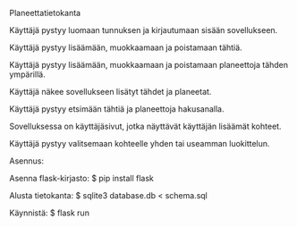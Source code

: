 Planeettatietokanta

Käyttäjä pystyy luomaan tunnuksen ja kirjautumaan sisään sovellukseen.

Käyttäjä pystyy lisäämään, muokkaamaan ja poistamaan tähtiä.

Käyttäjä pystyy lisäämään, muokkaamaan ja poistamaan planeettoja tähden ympärillä.

Käyttäjä näkee sovellukseen lisätyt tähdet ja planeetat.

Käyttäjä pystyy etsimään tähtiä ja planeettoja hakusanalla.

Sovelluksessa on käyttäjäsivut, jotka näyttävät käyttäjän lisäämät kohteet.

Käyttäjä pystyy valitsemaan kohteelle yhden tai useamman luokittelun.





Asennus:

Asenna flask-kirjasto:
$ pip install flask


Alusta tietokanta:
$ sqlite3 database.db < schema.sql

Käynnistä:
$ flask run
